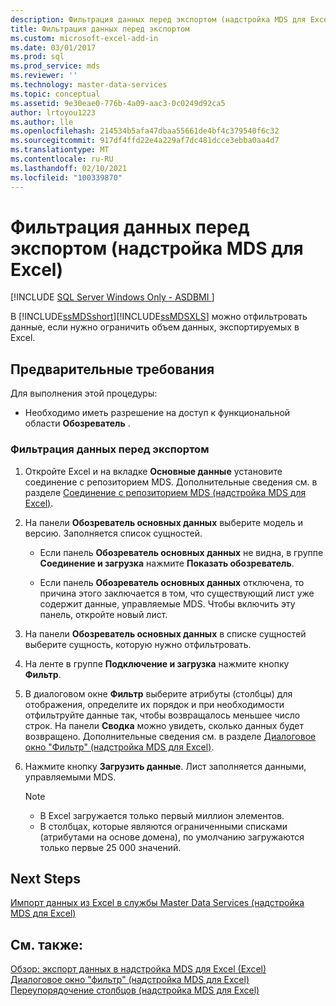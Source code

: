 ```yaml
---
description: Фильтрация данных перед экспортом (надстройка MDS для Excel)
title: Фильтрация данных перед экспортом
ms.custom: microsoft-excel-add-in
ms.date: 03/01/2017
ms.prod: sql
ms.prod_service: mds
ms.reviewer: ''
ms.technology: master-data-services
ms.topic: conceptual
ms.assetid: 9e30eae0-776b-4a09-aac3-0c0249d92ca5
author: lrtoyou1223
ms.author: lle
ms.openlocfilehash: 214534b5afa47dbaa55661de4bf4c379540f6c32
ms.sourcegitcommit: 917df4ffd22e4a229af7dc481dcce3ebba0aa4d7
ms.translationtype: MT
ms.contentlocale: ru-RU
ms.lasthandoff: 02/10/2021
ms.locfileid: "100339870"
---
```

# <a name="filter-data-before-exporting-mds-add-in-for-excel"></a>Фильтрация данных перед экспортом (надстройка MDS для Excel)

[!INCLUDE [SQL Server Windows Only - ASDBMI ](../../includes/applies-to-version/sql-windows-only-asdbmi.md)]

  В [!INCLUDE[ssMDSshort](../../includes/ssmdsshort-md.md)][!INCLUDE[ssMDSXLS](../../includes/ssmdsxls-md.md)] можно отфильтровать данные, если нужно ограничить объем данных, экспортируемых в Excel.  
  
## <a name="prerequisites"></a>Предварительные требования  
 Для выполнения этой процедуры:  
  
-   Необходимо иметь разрешение на доступ к функциональной области **Обозреватель** .  
  
### <a name="to-filter-data-before-exporting"></a>Фильтрация данных перед экспортом  
  
1.  Откройте Excel и на вкладке **Основные данные** установите соединение с репозиторием MDS. Дополнительные сведения см. в разделе [Соединение с репозиторием MDS (надстройка MDS для Excel)](../../master-data-services/microsoft-excel-add-in/connect-to-an-mds-repository-mds-add-in-for-excel.md).  
  
2.  На панели **Обозреватель основных данных** выберите модель и версию. Заполняется список сущностей.  
  
    -   Если панель **Обозреватель основных данных** не видна, в группе **Соединение и загрузка** нажмите **Показать обозреватель**.  
  
    -   Если панель **Обозреватель основных данных** отключена, то причина этого заключается в том, что существующий лист уже содержит данные, управляемые MDS. Чтобы включить эту панель, откройте новый лист.  
  
3.  На панели **Обозреватель основных данных** в списке сущностей выберите сущность, которую нужно отфильтровать.  
  
4.  На ленте в группе **Подключение и загрузка** нажмите кнопку **Фильтр**.  
  
5.  В диалоговом окне **Фильтр** выберите атрибуты (столбцы) для отображения, определите их порядок и при необходимости отфильтруйте данные так, чтобы возвращалось меньшее число строк. На панели **Сводка** можно увидеть, сколько данных будет возвращено. Дополнительные сведения см. в разделе [Диалоговое окно "Фильтр" (надстройка MDS для Excel)](../../master-data-services/microsoft-excel-add-in/filter-dialog-box-mds-add-in-for-excel.md).  
  
6.  Нажмите кнопку **Загрузить данные**. Лист заполняется данными, управляемыми MDS.  
  
    > [!NOTE]  
    >  -   В Excel загружается только первый миллион элементов.  
    > -   В столбцах, которые являются ограниченными списками (атрибутами на основе домена), по умолчанию загружаются только первые 25 000 значений.  
  
## <a name="next-steps"></a>Next Steps  
 [Импорт данных из Excel в службы Master Data Services (надстройка MDS для Excel)](../../master-data-services/microsoft-excel-add-in/import-data-from-excel-to-master-data-services-mds-add-in-for-excel.md)  
  
## <a name="see-also"></a>См. также:  
 [Обзор: экспорт данных в надстройка MDS для Excel &#40;Excel&#41;](../../master-data-services/microsoft-excel-add-in/overview-exporting-data-to-excel-mds-add-in-for-excel.md)   
 [Диалоговое окно "фильтр" &#40;надстройка MDS для Excel&#41;](../../master-data-services/microsoft-excel-add-in/filter-dialog-box-mds-add-in-for-excel.md)   
 [Переупорядочение столбцов (надстройка MDS для Excel)](../../master-data-services/microsoft-excel-add-in/reorder-columns-mds-add-in-for-excel.md)  
  
  
